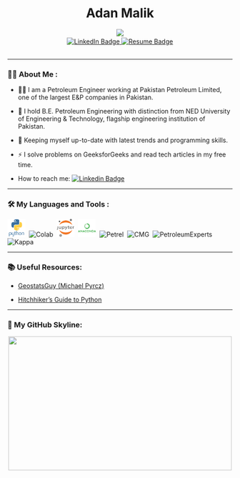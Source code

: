 <div id="header" align="center">
  <h1>
    Adan Malik 
  </h1>
  <img src="https://media.giphy.com/media/v1.Y2lkPTc5MGI3NjExMm1scXYzcmZqcGxyMnNudXh0cTNwM2JycWdzZGV0N3Q3bTIwem03YyZlcD12MV9pbnRlcm5hbF9naWZfYnlfaWQmY3Q9Zw/l0Exc6ymGbdFkeAVO/giphy.gif" width="200"/>

<div id="badges">
  <a href="https://pk.linkedin.com/in/adan-malik-85b815195">
    <img src="https://img.shields.io/badge/LinkedIn-blue?style=for-the-badge&logo=linkedin&logoColor=white" alt="LinkedIn Badge"/>
  </a>
  <a href="https://malikadan.github.io/adanmalik.github.io/Malik_Adan_Resume.pdf">
    <img src="https://img.shields.io/badge/Resume-blue?style=for-the-badge&logo=microsoftword&logoColor=white" alt="Resume Badge"/>
  </a>
</div>
<img src="https://komarev.com/ghpvc/?username=MalikAdan&style=flat-square&color=blue" alt=""/>
</div>

---

### 👩‍💻 About Me :

- 👩‍💼 I am a Petroleum Engineer working at Pakistan Petroleum Limited, one of the largest E&P companies in Pakistan.

- 🥇 I hold B.E. Petroleum Engineering with distinction from NED University of Engineering & Technology, flagship engineering institution of Pakistan. 

- :seedling: Keeping myself up-to-date with latest trends and programming skills.

- :zap: I solve problems on GeeksforGeeks and read tech articles in my free time.

- How to reach me: [![Linkedin Badge](https://img.shields.io/badge/-Adan_Malik-blue?style=flat&logo=Linkedin&logoColor=white)](https://pk.linkedin.com/in/adan-malik-85b815195)

---

### 🛠️ My Languages and Tools :

<div>
  <img src="https://github.com/devicons/devicon/blob/master/icons/python/python-original-wordmark.svg" title="Python" alt="Python" width="40" height="40"/>&nbsp;
  <img src="https://colab.research.google.com/img/colab_favicon_256px.png" title="Colab" alt="Colab" width="40" height="40"/>&nbsp;
  <img src="https://github.com/devicons/devicon/blob/master/icons/jupyter/jupyter-original-wordmark.svg" title="Jupyter" alt="Jupyter" width="40" height="40"/>&nbsp;
  <img src="https://github.com/devicons/devicon/blob/master/icons/anaconda/anaconda-original-wordmark.svg" title="Anaconda" alt="Anaconda" width="40" height="40"/>&nbsp;
  <img src="https://seeklogo.com/images/S/schlumberger-petrel-software-simulation-logo-5F80386A5D-seeklogo.com.png" title="Petrel" alt="Petrel" width="40" height="40"/>&nbsp;
  <img src="https://www.petroleumsoftwares.com/wp-content/uploads/edd/2021/03/CMG.png" title="CMG" alt="CMG" width="40" height="40"/>&nbsp;
  <img src="https://horizon-perdana.co.id/wp-content/uploads/2020/04/Petex_Logo.portrait.png" title="PExperts" alt="PetroleumExperts" width="40" height="40"/>&nbsp;
  <img src="https://www.kappaeng.com/images/icons/256/saphir.png" title="Kappa" alt="Kappa" width="40" height="40"/>&nbsp;
</div>


---

### 📚 Useful Resources:
  
  - <a href="https://github.com/GeostatsGuy">GeostatsGuy (Michael Pyrcz)</a>
  
  - <a href="https://docs.python-guide.org/">Hitchhiker’s Guide to Python</a>
  

---
### 🌆 My GitHub Skyline:
<div align="center">
  <img src="https://github.com/MalikAdan/ProfileContents-AM/assets/153263444/7a331724-e5e0-4d77-840b-7e2c2432bbfe" width="500" height="300"/> 
</div>
